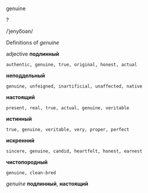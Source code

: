 genuine

?

/ˈjenyo͞oən/

Definitions of _genuine_

adjective
**подлинный**

    authentic, genuine, true, original, honest, actual
**неподдельный**

    genuine, unfeigned, inartificial, unaffected, native
**настоящий**

    present, real, true, actual, genuine, veritable
**истинный**

    true, genuine, veritable, very, proper, perfect
**искренний**

    sincere, genuine, candid, heartfelt, honest, earnest
**чистопородный**

    genuine, clean-bred

_genuine_
**подлинный**, **настоящий**